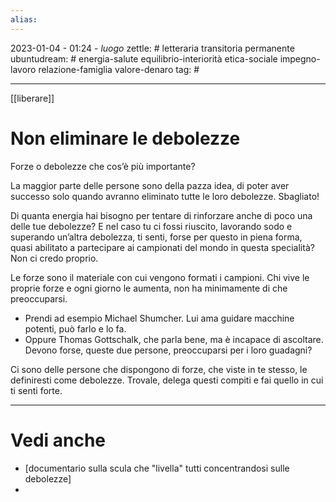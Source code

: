 ```yaml
---
alias: 
---
```

2023-01-04 - 01:24 - *luogo*
zettle: # letteraria transitoria permanente
ubuntudream: # energia-salute equilibrio-interiorità etica-sociale impegno-lavoro relazione-famiglia valore-denaro 
tag: #

---
[[liberare]]
# Non eliminare le debolezze

Forze o debolezze che cos’è più importante?

La maggior parte delle persone sono della pazza idea, di poter aver successo solo quando avranno eliminato tutte le loro debolezze. Sbagliato!

Di quanta energia hai bisogno per tentare di rinforzare anche di poco una delle tue debolezze? 
E nel caso tu ci fossi riuscito, lavorando sodo e superando un’altra debolezza, ti senti, forse per questo in piena forma, quasi abilitato a partecipare ai campionati del mondo in questa specialità? Non ci credo proprio. 

Le forze sono il materiale con cui vengono formati i campioni. Chi vive le proprie forze e ogni giorno le aumenta, non ha minimamente di che preoccuparsi. 

- Prendi ad esempio Michael Shumcher. Lui ama guidare macchine potenti, può farlo e lo fa. 
- Oppure Thomas Gottschalk, che parla bene, ma è incapace di ascoltare. Devono forse, queste due persone, preoccuparsi per i loro guadagni?

Ci sono delle persone che dispongono di forze, che viste in te stesso, le definiresti come debolezze. Trovale, delega questi compiti e fai quello in cui ti senti forte.



---
# Vedi anche
- [documentario sulla scula che "livella" tutti concentrandosi sulle debolezze]
- 